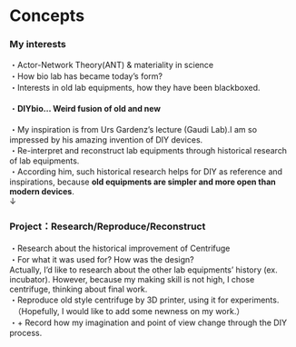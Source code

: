 # Concepts
### My interests
・Actor-Network Theory(ANT) &  materiality in science<br/>
・How bio lab has became today’s form?<br/>
・Interests in old lab equipments, how they have been blackboxed.<br/>
<br/>
・**DIYbio… Weird fusion of old and new**<br/>
<br/>
・My inspiration is from Urs Gardenz’s lecture (Gaudi Lab).I am so impressed by his amazing invention of  DIY devices.<br/>
・Re-interpret and reconstruct lab equipments through historical research of lab equipments.<br/>
・According him, such historical research helps for DIY as reference and inspirations, because **old equipments are simpler and more open than modern devices**.<br/>
↓
### Project：Research/Reproduce/Reconstruct
・Research about the historical improvement of Centrifuge<br/>
・For what it was used for? How was the design?<br/>
Actually, I’d like to research about the other lab equipments’ history (ex. incubator). However, because my making skill is not high, I chose centrifuge, thinking about final work.<br/>
・Reproduce old style centrifuge by 3D printer, using it for experiments.<br/>
　（Hopefully, I would like to add some newness on my work.）<br/>
・+ Record how my imagination and point of view change through the DIY process.<br/>
<br/>

